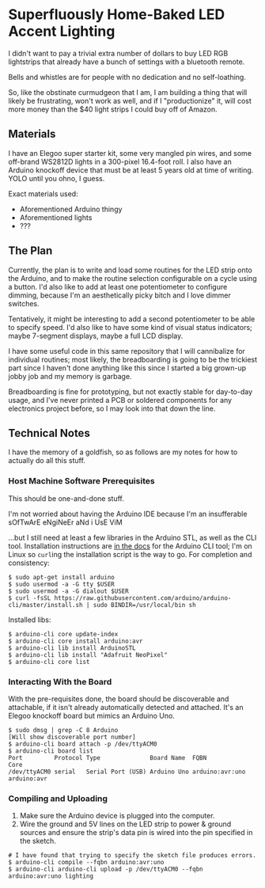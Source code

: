 # Superfluously Home-Baked LED Accent Lighting

I didn't want to pay a trivial extra number of dollars to buy LED RGB
lightstrips that already have a bunch of settings with a bluetooth
remote.

Bells and whistles are for people with no dedication and no
self-loathing.

So, like the obstinate curmudgeon that I am, I am building a thing
that will likely be frustrating, won't work as well, and if I
"productionize" it, will cost more money than the $40 light strips I
could buy off of Amazon.

## Materials

I have an Elegoo super starter kit, some very mangled pin wires, and
some off-brand WS2812D lights in a 300-pixel 16.4-foot roll. I also
have an Arduino knockoff device that must be at least 5 years old at
time of writing. YOLO until you ohno, I guess.

Exact materials used:

- Aforementioned Arduino thingy
- Aforementioned lights
- ???

## The Plan

Currently, the plan is to write and load some routines for the LED
strip onto the Arduino, and to make the routine selection configurable
on a cycle using a button. I'd also like to add at least one
potentiometer to configure dimming, because I'm an aesthetically picky
bitch and I love dimmer switches.

Tentatively, it might be interesting to add a second potentiometer
to be able to specify speed. I'd also like to have some kind of visual
status indicators; maybe 7-segment displays, maybe a full LCD display.

I have some useful code in this same repository that I will cannibalize
for individual routines; most likely, the breadboarding is going to be
the trickiest part since I haven't done anything like this since I
started a big grown-up jobby job and my memory is garbage.

Breadboarding is fine for prototyping, but not exactly stable for
day-to-day usage, and I've never printed a PCB or soldered components
for any electronics project before, so I may look into that down the
line.

## Technical Notes

I have the memory of a goldfish, so as follows are my notes for how
to actually do all this stuff.

### Host Machine Software Prerequisites

This should be one-and-done stuff.

I'm not worried about having the Arduino IDE because I'm an
insufferable sOfTwArE eNgiNeEr aNd i UsE ViM

...but I still need at least a few libraries in the Arduino STL, as
well as the CLI tool. Installation instructions are
[in the docs](https://arduino.github.io/arduino-cli/0.29/installation/)
for the Arduino CLI tool; I'm on Linux so `curl`ing the installation
script is the way to go. For completion and consistency:

```shell
$ sudo apt-get install arduino
$ sudo usermod -a -G tty $USER
$ sudo usermod -a -G dialout $USER
$ curl -fsSL https://raw.githubusercontent.com/arduino/arduino-cli/master/install.sh | sudo BINDIR=/usr/local/bin sh
```

Installed libs:

```shell
$ arduino-cli core update-index
$ arduino-cli core install arduino:avr
$ arduino-cli lib install ArduinoSTL
$ arduino-cli lib install "Adafruit NeoPixel"
$ arduino-cli core list
```

### Interacting With the Board

With the pre-requisites done, the board should be discoverable and
attachable, if it isn't already automatically detected and attached.
It's an Elegoo knockoff board but mimics an Arduino Uno.

```shell
$ sudo dmsg | grep -C 8 Arduino
[Will show discoverable port number]
$ arduino-cli board attach -p /dev/ttyACM0
$ arduino-cli board list
Port         Protocol Type              Board Name  FQBN            Core       
/dev/ttyACM0 serial   Serial Port (USB) Arduino Uno arduino:avr:uno arduino:avr
```

### Compiling and Uploading

1. Make sure the Arduino device is plugged into the computer.
2. Wire the ground and 5V lines on the LED strip to power & ground
   sources and ensure the strip's data pin is wired into the pin
   specified in the sketch.

```shell
# I have found that trying to specify the sketch file produces errors.
$ arduino-cli compile --fqbn arduino:avr:uno
$ arduino-cli arduino-cli upload -p /dev/ttyACM0 --fqbn arduino:avr:uno lighting
```
